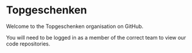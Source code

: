 # Topgeschenken

Welcome to the Topgeschenken organisation on GitHub.

You will need to be logged in as a member of the correct team to view our code repositories.
